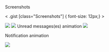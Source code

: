 Screenshots

< .gist [class="Screenshots"] { font-size: 12px;} >


<img src="http://i.imgur.com/MqVALdz.jpg"/>
<img src="http://i.imgur.com/AokpXyq.jpg"/>
Unread messages(es) animation

<img src="https://images-2.discordapp.net/eyJ1cmwiOiJodHRwOi8vaW0yLmV6Z2lmLmNvbS90bXAvZXpnaWYtNDI3ODg5Njc5MS5naWYifQ.MIa4tfthEcdCYknQkp1fOvjnCSM.gif"/>

Notification animation

<img src="https://images-2.discordapp.net/eyJ1cmwiOiJodHRwOi8vaW0yLmV6Z2lmLmNvbS90bXAvZXpnaWYtNDE1NjQwMzU0OS5naWYifQ.akCrVi0oSjgrn9TuFY8l5MT2Y9I.gif"/>
